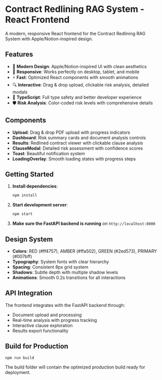 # Contract Redlining RAG System - React Frontend

A modern, responsive React frontend for the Contract Redlining RAG System with Apple/Notion-inspired design.

## Features

- 🎨 **Modern Design**: Apple/Notion-inspired UI with clean aesthetics
- 📱 **Responsive**: Works perfectly on desktop, tablet, and mobile
- ⚡ **Fast**: Optimized React components with smooth animations
- 🔍 **Interactive**: Drag & drop upload, clickable risk analysis, detailed modals
- 🎯 **TypeScript**: Full type safety and better developer experience
- 🛡️ **Risk Analysis**: Color-coded risk levels with comprehensive details

## Components

- **Upload**: Drag & drop PDF upload with progress indicators
- **Dashboard**: Risk summary cards and document analysis controls  
- **Results**: Redlined contract viewer with clickable clause analysis
- **ClauseModal**: Detailed risk assessment with confidence scores
- **Toast**: Beautiful notification system
- **LoadingOverlay**: Smooth loading states with progress steps

## Getting Started

1. **Install dependencies**:
   ```bash
   npm install
   ```

2. **Start development server**:
   ```bash
   npm start
   ```

3. **Make sure the FastAPI backend is running** on `http://localhost:8000`

## Design System

- **Colors**: RED (#ff4757), AMBER (#ffa502), GREEN (#2ed573), PRIMARY (#007bff)
- **Typography**: System fonts with clear hierarchy
- **Spacing**: Consistent 8px grid system
- **Shadows**: Subtle depth with multiple shadow levels
- **Animations**: Smooth 0.2s transitions for all interactions

## API Integration

The frontend integrates with the FastAPI backend through:
- Document upload and processing
- Real-time analysis with progress tracking
- Interactive clause exploration
- Results export functionality

## Build for Production

```bash
npm run build
```

The build folder will contain the optimized production build ready for deployment.
